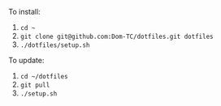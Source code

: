 To install:
1. `cd ~`
2. `git clone git@github.com:Dom-TC/dotfiles.git dotfiles`
3. `./dotfiles/setup.sh`

To update:
1. `cd ~/dotfiles`
2. `git pull`
3. `./setup.sh`
